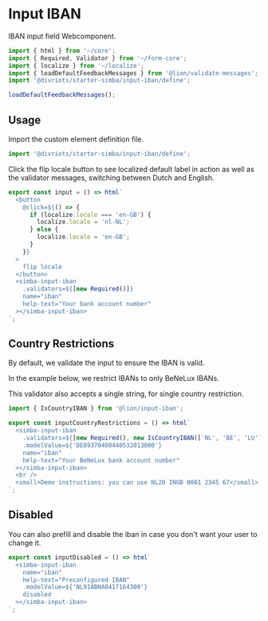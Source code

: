 # Input IBAN

IBAN input field Webcomponent.

```js script
import { html } from '~/core';
import { Required, Validator } from '~/form-core';
import { localize } from '~/localize';
import { loadDefaultFeedbackMessages } from '@lion/validate-messages';
import '@divriots/starter-simba/input-iban/define';

loadDefaultFeedbackMessages();
```

## Usage

Import the custom element definition file.

```js
import '@divriots/starter-simba/input-iban/define';
```

Click the flip locale button to see localized default label in action as well as the validator messages, switching between Dutch and English.

```js preview-story
export const input = () => html`
  <button
    @click=${() => {
      if (localize.locale === 'en-GB') {
        localize.locale = 'nl-NL';
      } else {
        localize.locale = 'en-GB';
      }
    }}
  >
    flip locale
  </button>
  <simba-input-iban
    .validators=${[new Required()]}
    name="iban"
    help-text="Your bank account number"
  ></simba-input-iban>
`;
```

## Country Restrictions

By default, we validate the input to ensure the IBAN is valid.

In the example below, we restrict IBANs to only BeNeLux IBANs.

This validator also accepts a single string, for single country restriction.

```js preview-story
import { IsCountryIBAN } from '@lion/input-iban';

export const inputCountryRestrictions = () => html`
  <simba-input-iban
    .validators=${[new Required(), new IsCountryIBAN(['NL', 'BE', 'LU'])]}
    .modelValue=${'DE89370400440532013000'}
    name="iban"
    help-text="Your BeNeLux bank account number"
  ></simba-input-iban>
  <br />
  <small>Demo instructions: you can use NL20 INGB 0001 2345 67</small>
`;
```

## Disabled

You can also prefill and disable the iban in case you don't want your user to change it.

```js preview-story
export const inputDisabled = () => html`
  <simba-input-iban
    name="iban"
    help-text="Preconfigured IBAN"
    .modelValue=${'NL91ABNA0417164300'}
    disabled
  ></simba-input-iban>
`;
```
